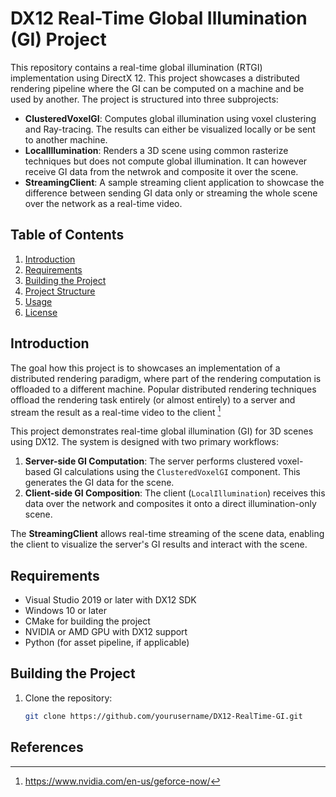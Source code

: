 # DX12 Real-Time Global Illumination (GI) Project

This repository contains a real-time global illumination (RTGI) implementation using DirectX 12. This project showcases a distributed rendering pipeline where the GI can be computed on a machine and be used by another. The project is structured into three subprojects:

- **ClusteredVoxelGI**: Computes global illumination using voxel clustering and Ray-tracing. The results can either be visualized locally or be sent to another machine.
- **LocalIllumination**: Renders a 3D scene using common rasterize techniques but does not compute global illumination. It can however receive GI data from the netwrok and composite it over the scene.
- **StreamingClient**: A sample streaming client application to showcase the difference between sending GI data only or streaming the whole scene over the network as a real-time video.

## Table of Contents

1. [Introduction](#introduction)
2. [Requirements](#requirements)
3. [Building the Project](#building-the-project)
4. [Project Structure](#project-structure)
5. [Usage](#usage)
6. [License](#license)

## Introduction

The goal how this project is to showcases an implementation of a distributed rendering paradigm, where part of the rendering computation is offloaded to a different machine.
Popular distributed rendering techniques offload the rendering task entirely (or almost entirely) to a server and stream the result as a real-time video to the client [^1]

This project demonstrates real-time global illumination (GI) for 3D scenes using DX12. The system is designed with two primary workflows: 

1. **Server-side GI Computation**: The server performs clustered voxel-based GI calculations using the `ClusteredVoxelGI` component. This generates the GI data for the scene.
2. **Client-side GI Composition**: The client (`LocalIllumination`) receives this data over the network and composites it onto a direct illumination-only scene.

The **StreamingClient** allows real-time streaming of the scene data, enabling the client to visualize the server's GI results and interact with the scene.

## Requirements

- Visual Studio 2019 or later with DX12 SDK
- Windows 10 or later
- CMake for building the project
- NVIDIA or AMD GPU with DX12 support
- Python (for asset pipeline, if applicable)

## Building the Project

1. Clone the repository:

   ```bash
   git clone https://github.com/yourusername/DX12-RealTime-GI.git

## References
[^1]: https://www.nvidia.com/en-us/geforce-now/
